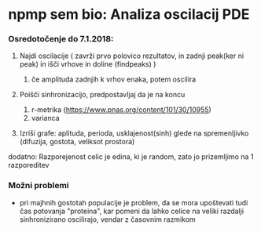 # npmp sem bio: Analiza oscilacij PDE

### Osredotočenje do 7.1.2018:

1. Najdi oscilacije ( zavrži prvo polovico rezultatov, in zadnji peak(ker ni peak) in išči vrhove in doline (findpeaks) )
    
    1. če amplituda zadnjih k vrhov enaka, potem oscilira

1. Poišči sinhronizacijo, predpostavljaj da je na koncu
    
    1. r-metrika (https://www.pnas.org/content/101/30/10955)
    1. varianca

1. Izriši grafe:
    aplituda, perioda, usklajenost(sinh) glede na spremenljivko (difuzija, gostota, veliksot prostora)

dodatno: Razporejenost celic je edina, ki je random, zato jo prizemljimo na 1 razporeditev

### Možni problemi
* pri majhnih gostotah populacije je problem, da se mora upoštevati tudi čas potovanja "proteina", kar pomeni da lahko celice na veliki razdalji sinhronizirano oscilirajo, vendar z časovnim razmikom
